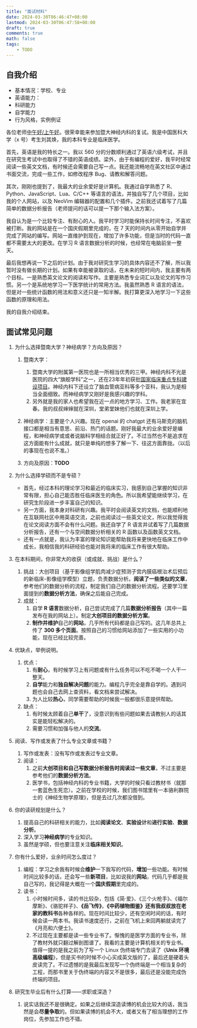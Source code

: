 ```yaml
---
title: "面试材料"
date: 2024-03-30T06:46:47+08:00
lastmod: 2024-03-30T06:47:58+08:00
draft: true
comments: true
math: false
tags:
    - TODO
---
```


## 自我介绍

- 基本情况：学校、专业
- 英语能力：
- 科研能力
- 自学能力
- 行为风格，实例例证

各位老师<u>中午好/上午好</u>。很荣幸能来参加暨大神经内科的复试。我是中国医科大学（x 号）考生刘其焕，我的本科专业是临床医学。

首先，英语是我的特长之一。我以 560 分的分数顺利通过了英语六级考试，并且在研究生考试中也取得了不错的英语成绩。梁外，由于有编程的爱好，我平时经常阅读一些英文文档，有时候还会需要自己写一点。我还能流畅地在英文社区中通过书面交流，完成一些工作，如修改程序 Bug、请教和解答问题。

其次，刚刚也提到了，我最大的业余爱好是计算机。我通过自学熟悉了 R、Python、JavaScript、Lua、C/C++ 等语言的语法，并独自写了几个项目，比如我的个人网站，以及 NeoVim 编辑器的配置和几个插件。之前我还试着写了几篇简单的数据分析报告（老师提问的话可以提一下那个输入法方案）。

我自认为是一个比较专注、有耐心的人。我平时学习时能保持长时间专注，不喜欢被打断。我的网站是在一个国庆假期里完成的，在 7 天的时间内从零开始自学并完成了网站的编写。网站一直维护到现在，增加了许多功能，但是当时的代码一直都不需要太大的更改。在学习 R 语言数据分析的时候，也经常在电脑前坐一整天。

最后我想再说一下之后的计划。由于我对研究生学习的具体内容还不了解，所以我暂时没有做长期的计划。如果有幸能被录取的话，在未来的短时间内，我主要有两个目标。一是熟悉英文论文的阅读和写作。主要是熟悉专业词汇以及论文的写作习惯。另一个是系统地学习一下医学统计的常用方法。我虽然熟悉 R 语言的语法，但是对一些统计函数的用法和意义还只是一知半解。我打算更深入地学习一下这些函数的原理和用法。

我的自我介绍结束。

## 面试常见问题

1. 为什么选择暨南大学？神经病学？方向及原因？
   1. 暨南大学：
      1. 暨南大学的附属第一医院也是一所相当优秀的三甲。神经内科不光是医院的四大“旗舰学科”之一，还在23年年初获批[国家临床重点专科建设项目](https://www.jd120.com/Info-11042.html)。神经内科下还设立了脑血管病亚科等多个亚科，我认为是相当全面细致。而神经病学又刚好是我感兴趣的学科。
      1. 另外就是我的家人也希望我在近一点的地方学习、工作。我老家在宜春。我的叔叔婶婶就在深圳，堂弟堂妹他们也就在深圳上学。

   2. 神经病学：主要是个人兴趣。现在 openai 的 chatgpt 还有马斯克的脑机接口都是相当有意思、前沿、热门的话题。刚好我最大的业余爱好是编程，和神经病学或或者说脑科学相结合就正好了。不过当然也不是追求在这方面能有什么成就，就只是单纯的想多了解一下、往这方面靠拢。（以后的事现在也说不准。）

   3. 方向及原因：**TODO**

2. 为什么选择学硕而不是专硕？
   - 首先，经过本科的理论学习和最近的临床实习，我感到自己掌握的知识非常有限，担心自己能否胜任临床医生的角色。所以我希望能继续学习，在研究生阶段进一步丰富自己的知识。
   - 另一方面，我本身对科研有兴趣。我平时会阅读英文的文档，也能顺利地在互联网社区中用英语交流，之前也阅读过一些英文论文，所以我觉得我在论文阅读方面不会有什么问题。我还自学了 R 语言并试着写了几篇数据分析报告，还有一个与空间数据分析相关的 R 函数以及函数英文文档。
   - 还有一点就是，我认为丰富的理论知识能帮助我将来更快地在临床工作中成长，我相信我的科研经验也能对我将来的临床工作有很大帮助。
3. 在本科期间，你非常大的收获（或成就、挑战）是什么？
   1. 挑战：大创项目（基于影像组学肌肉减少症预测子宫内膜癌根治术后预后的新临床-影像组学模型）立题，负责数据分析。**阅读了一些类似的文章**，参考他们的数据分析的流程，制定我们自己的数据分析流程。还要学习里面提到的**数据分析方法**，确保之后能自己完成。
   2. 成就：
      1. 自学 **R 语言**数据分析，自己尝试完成了几篇**数据分析报告**（其中一篇发布在我的网站上）。制定**大创项目的数据分析方案**。
      2. **制作并维护**自己的**网站**，几乎所有代码都是自己写的。这几年总共上传了 **300 多个页面**。按照自己的习惯给网站添加了一些实用的小功能，现在已经比较完善。
4. 优缺点，举例说明。
   1. 优点：
      1. 有**耐心**，有时候学习上有问题或有什么任务可以不吃不喝一个人干一整天。
      2. **自学**能力和**独自解决问题**的能力。编程几乎完全是靠自学的。遇到问题也会自己去网上查资料，看文档来尝试解决。
      3. 为人比较**热心**，同学需要帮助的时候我一般都很乐意提供帮助。
   2. 缺点：
      1. 有时候太顾着自己**单干**了，没意识到有些问题如果去请教别人的话其实是能轻松解决的。
      2. 需要习惯和加强与他人的**交流**。
5. 阅读、写作或发表了什么专业文章或书籍？
   1. 写作或发表：没有写作或发表过专业文章。
   2. 阅读：
      1. 之前**大创项目和自己写数据分析报告时阅读过一些文章**，不过主要是参考他们的**数据分析方法**。
      2. 医学书，包括神经内科的专业书籍，大学的时候只看过教材书（就那一套蓝色生死恋）。之前在学校的时候，我们图书馆里有一本骆利群院士的《神经生物学原理》，但是去过几次都没借到。
6. 你的读研规划是什么？
   1. 提高自己的科研相关的能力，比如**阅读论文**、**实验设计**和**进行实验**、**数据分析**。
   1. 深入学习**神经病学**的专业知识。
   1. 虽然是学硕，但也要注意关注**临床相关知识**。
7. 你有什么爱好，业余时间怎么度过？
   1. 编程：学习之余我有时候会**维护**一下我写的代码，**增加**一些功能。有时候时间比较多的话，还会写一些**新项目**，比如说我的**网站**，代码几乎都是我自己写的，我记得是大概在一个**国庆假期**里完成的。
   2. 读书：
      1. 小时候时间多，读的书比较杂，包括《简·爱》、《三个火枪手》、《福尔摩斯》、《骆驼祥子》、**《岳飞传》**，**《中药植物图鉴》**还有我叔叔放在老家的**教科书**各种各样的。现在时间比较少，还有空闲时间的话，有时候会读一两本书。我读书速度还行，之前在飞机上来回两躺就读完了《月亮和六便士》。
      2. 不过现在主要都是读一些专业书了。惭愧的是医学方面的专业书，除了教材外就只翻过解剖图谱了。我看的主要是计算机相关的专业书。值得一提的是我之前为了写一个 Linux 伪终端专门去读了《**Unix 环境高级编程**》，但是买书的时候不小心买成英文版的了，最后还是硬着头皮读完了。不过遗憾的是我最后发现写一个伪终端是一个相当复杂的工程，而那书里关于伪终端的内容又不是很多，最后还是没能完成伪终端的项目。
8. 研究生毕业后有什么打算——求职或深造？
   1. 说实话我还不是很确定。如果之后继续深造读博的机会比较大的话，我当然是会**尽量争取**的。但如果读博的机会不大，或者又有了相当理想的工作岗位，先参加工作也不错。
